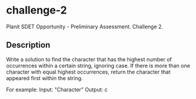 # challenge-2
Planit SDET Opportunity - Preliminary Assessment. Challenge 2.

## Description
Write a solution to find the character that has the highest number of occurrences within a certain string, ignoring case. If there is more than one character with equal highest occurrences, return the character that appeared first within the string.

For example:
Input: "Character"
Output: c